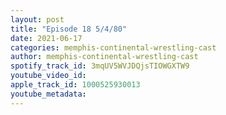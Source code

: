 ```yaml
---
layout: post
title: "Episode 18 5/4/80"
date: 2021-06-17
categories: memphis-continental-wrestling-cast
author: memphis-continental-wrestling-cast
spotify_track_id: 3mqUV5WVJDQjsTIOWGXTW9
youtube_video_id: 
apple_track_id: 1000525930013
youtube_metadata: 
---
```


